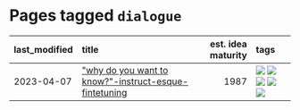 # Pages tagged `dialogue`

|last_modified|title|est. idea maturity|tags
|:---|:---|---:|:---|
|2023-04-07|["why do you want to know?"-instruct-esque-fintetuning](../whydoyouwantoknow.md)|1987|[![](https://img.shields.io/badge/tag-aiethics-d548d8)](../tags/aiethics.md) [![](https://img.shields.io/badge/tag-alignment-50c04b)](../tags/alignment.md) [![](https://img.shields.io/badge/tag-dialogue-98b52b)](../tags/dialogue.md) [![](https://img.shields.io/badge/tag-models-7fe3bd)](../tags/models.md) [![](https://img.shields.io/badge/tag-wip-c6963e)](../tags/wip.md)|